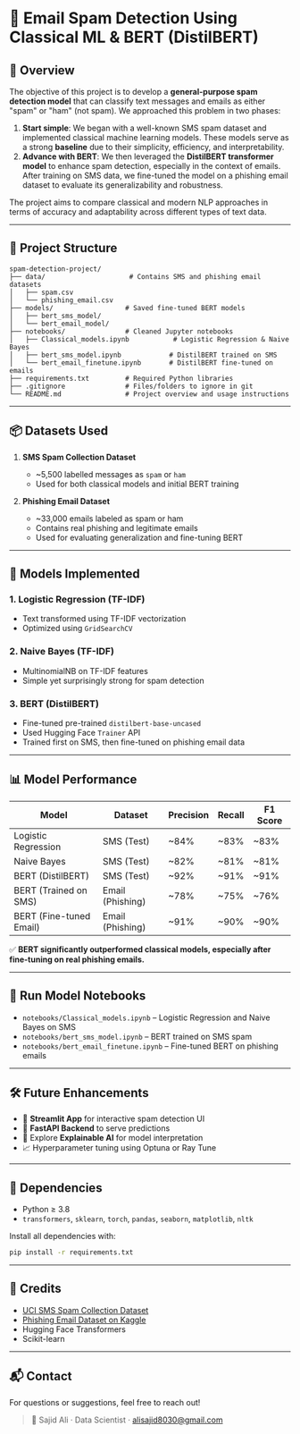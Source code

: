 # 📧 Email Spam Detection Using Classical ML & BERT (DistilBERT)

## 📌 Overview

The objective of this project is to develop a **general-purpose spam detection model** that can classify text messages and emails as either "spam" or "ham" (not spam). We approached this problem in two phases:

1. **Start simple**: We began with a well-known SMS spam dataset and implemented classical machine learning models. These models serve as a strong **baseline** due to their simplicity, efficiency, and interpretability.
2. **Advance with BERT**: We then leveraged the **DistilBERT transformer model** to enhance spam detection, especially in the context of emails. After training on SMS data, we fine-tuned the model on a phishing email dataset to evaluate its generalizability and robustness.

The project aims to compare classical and modern NLP approaches in terms of accuracy and adaptability across different types of text data.

---

## 📁 Project Structure

```
spam-detection-project/
├── data/                     # Contains SMS and phishing email datasets
│   ├── spam.csv
│   └── phishing_email.csv
├── models/                  # Saved fine-tuned BERT models
│   ├── bert_sms_model/
│   └── bert_email_model/
├── notebooks/               # Cleaned Jupyter notebooks
│   ├── Classical_models.ipynb           # Logistic Regression & Naive Bayes
│   ├── bert_sms_model.ipynb            # DistilBERT trained on SMS
│   └── bert_email_finetune.ipynb       # DistilBERT fine-tuned on emails
├── requirements.txt         # Required Python libraries
├── .gitignore               # Files/folders to ignore in git
└── README.md                # Project overview and usage instructions
```

---

## 📦 Datasets Used

1. **SMS Spam Collection Dataset**

   * \~5,500 labelled messages as `spam` or `ham`
   * Used for both classical models and initial BERT training

2. **Phishing Email Dataset**

   * \~33,000 emails labeled as spam or ham
   * Contains real phishing and legitimate emails
   * Used for evaluating generalization and fine-tuning BERT

---

## 🧠 Models Implemented

### 1. Logistic Regression (TF-IDF)

* Text transformed using TF-IDF vectorization
* Optimized using `GridSearchCV`

### 2. Naive Bayes (TF-IDF)

* MultinomialNB on TF-IDF features
* Simple yet surprisingly strong for spam detection

### 3. BERT (DistilBERT)

* Fine-tuned pre-trained `distilbert-base-uncased`
* Used Hugging Face `Trainer` API
* Trained first on SMS, then fine-tuned on phishing email data

---

## 📊 Model Performance

| Model                   | Dataset          | Precision | Recall | F1 Score |
| ----------------------- | ---------------- | --------- | ------ | -------- |
| Logistic Regression     | SMS (Test)       | \~84%     | \~83%  | \~83%    |
| Naive Bayes             | SMS (Test)       | \~82%     | \~81%  | \~81%    |
| BERT (DistilBERT)       | SMS (Test)       | \~92%     | \~91%  | \~91%    |
| BERT (Trained on SMS)   | Email (Phishing) | \~78%     | \~75%  | \~76%    |
| BERT (Fine-tuned Email) | Email (Phishing) | \~91%     | \~90%  | \~90%    |

✅ **BERT significantly outperformed classical models, especially after fine-tuning on real phishing emails.**

---

## 🚀 Run Model Notebooks

* `notebooks/Classical_models.ipynb` – Logistic Regression and Naive Bayes on SMS
* `notebooks/bert_sms_model.ipynb` – BERT trained on SMS spam
* `notebooks/bert_email_finetune.ipynb` – Fine-tuned BERT on phishing emails

---

## 🛠️ Future Enhancements

* 📲 **Streamlit App** for interactive spam detection UI
* 🚀 **FastAPI Backend** to serve predictions
* 🔎 Explore **Explainable AI** for model interpretation
* 📈 Hyperparameter tuning using Optuna or Ray Tune

---

## 🧪 Dependencies

* Python ≥ 3.8
* `transformers`, `sklearn`, `torch`, `pandas`, `seaborn`, `matplotlib`, `nltk`

Install all dependencies with:

```bash
pip install -r requirements.txt
```

---

## 🙌 Credits

* [UCI SMS Spam Collection Dataset](https://archive.ics.uci.edu/ml/datasets/sms+spam+collection)
* [Phishing Email Dataset on Kaggle](https://www.kaggle.com/datasets/sureshkesireddy/phishing-emails)
* Hugging Face Transformers
* Scikit-learn

---

## 📬 Contact

For questions or suggestions, feel free to reach out!

> 📧 Sajid Ali · Data Scientist · alisajid8030@gmail.com
